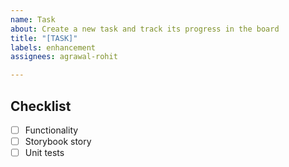 ```yaml
---
name: Task
about: Create a new task and track its progress in the board
title: "[TASK]"
labels: enhancement
assignees: agrawal-rohit

---
```


## Checklist 

- [ ] Functionality
- [ ] Storybook story
- [ ] Unit tests
